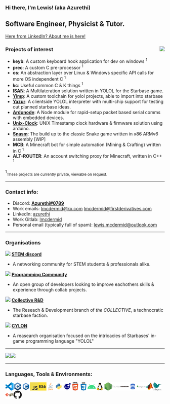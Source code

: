 ### Hi there, I'm Lewis! (aka Azurethi)

## Software Engineer, Physicist & Tutor.

[Here from LinkedIn? About me is here!](statement.md)

### Projects of interest <img src="https://komarev.com/ghpvc/?username=Azurethi&color=orange" align="right">
- **keyb**: A custom keyboard hook application for dev on windows <sup>1</sup> 
- **prec**: A custom C pre-processor <sup>1</sup>
- **os**: An abstraction layer over Linux & Windows specific API calls for more OS independent C <sup>1</sup>
- **kc**: Useful common C & K things <sup>1</sup>
- [**ISAN**](https://github.com/Collective-SB/ISAN): A Multilateration solution written in YOLOL for the Starbase game.
- [**Yimp**](https://github.com/Azurethi/Yimp): A custom toolchain for yolol projects, able to import into starbase
- [**Yazur**](https://github.com/Azurethi/Yazur): A clientside YOLOL interpreter with multi-chip support for testing out planned starbase ideas.
- [**Ardunode**](https://github.com/Azurethi/Ardunode): A Node module for rapid-setup packet based serial comms with embedded devices.
- [**Unix-Clock**](https://github.com/Azurethi/Unix-clock): UNIX Timestamp clock hardware & firmware solution using arduino.
- [**Snasm**](https://github.com/Azurethi/Snasm): The build up to the classic Snake game written in ~~x86~~ ARMv6 assembly [WIP]
- **MCB**: A Minecraft bot for simple automation (Mining & Crafting) written in C <sup>1</sup> 
- **ALT-ROUTER**: An account switching proxy for Minecraft, written in C++ <sup>1</sup>

<sup>1</sup><sub>These projects are currently private, viewable on request.</sub>

---
### Contact info:
- Discord: [**Azurethi#0789**](https://discord.com/users/434711871061491716)
- Work emails: lmcdermid@kx.com    lmcdermid@firstderivatives.com
- LinkedIn: [azurethi](https://www.linkedin.com/in/azurethi/)
- Work Gitlab: [lmcdermid](https://gitlab.com/lmcdermid)
- Personal email (typically full of spam): lewis.mcdermid@outlook.com

---
### Organisations

<img src="https://avatars3.githubusercontent.com/u/67026819" width="30px"> [**STEM discord**](https://github.com/STEM-Network)
- A networking community for STEM students & professionals alike.

<img src="https://avatars1.githubusercontent.com/u/69118550" width="30px"> [**Programming Community**](https://github.com/Programming-Community)
- An open group of developers looking to improve eachothers skills & experience through collab projects.

<img src="https://avatars0.githubusercontent.com/u/65873848" width="30px"> [**Collective R&D**](https://github.com/Collective-SB)
- The Reseach & Development branch of *the COLLECTIVE*, a technocratic starbase faction.

<img src="https://avatars1.githubusercontent.com/u/63423528?s=200&v=4" width="30px"> [**CYLON**](https://github.com/CylonSB)
- A reasearch organisation focused on the intricacies of Starbases' in-game programming language "YOLOL"

---

<img align="left" src="https://github-readme-stats.vercel.app/api?username=Azurethi&show_icons=true&count_private=true&hide=stars">
<img src="https://github-readme-stats.vercel.app/api/top-langs/?username=Azurethi&layout=compact">

---
### Languages, Tools & Environments:

<img align="left" alt="Visual Studio Code" width="26px" src="https://raw.githubusercontent.com/github/explore/80688e429a7d4ef2fca1e82350fe8e3517d3494d/topics/visual-studio-code/visual-studio-code.png" />


<img align="left" alt="C++" width="26px" src="https://raw.githubusercontent.com/github/explore/80688e429a7d4ef2fca1e82350fe8e3517d3494d/topics/cpp/cpp.png" />
<img align="left" alt="C" width="26px" src="https://raw.githubusercontent.com/github/explore/80688e429a7d4ef2fca1e82350fe8e3517d3494d/topics/c/c.png" />
<img align="left" alt="JavaScript" width="26px" src="https://raw.githubusercontent.com/github/explore/80688e429a7d4ef2fca1e82350fe8e3517d3494d/topics/javascript/javascript.png" />
<img align="left" alt="C++" width="26px" src="https://raw.githubusercontent.com/github/explore/80688e429a7d4ef2fca1e82350fe8e3517d3494d/topics/es6/es6.png" />
<img align="left" alt="Java" width="26px" src="https://raw.githubusercontent.com/github/explore/80688e429a7d4ef2fca1e82350fe8e3517d3494d/topics/java/java.png" />
<img align="left" alt="Python" width="26px" src="https://raw.githubusercontent.com/github/explore/80688e429a7d4ef2fca1e82350fe8e3517d3494d/topics/python/python.png" />
<img align="left" alt="Python" width="26px" src="https://raw.githubusercontent.com/github/explore/80688e429a7d4ef2fca1e82350fe8e3517d3494d/topics/lua/lua.png" />



<img align="left" alt="HTML5" width="26px" src="https://raw.githubusercontent.com/github/explore/80688e429a7d4ef2fca1e82350fe8e3517d3494d/topics/html/html.png" />
<img align="left" alt="CSS3" width="26px" src="https://raw.githubusercontent.com/github/explore/80688e429a7d4ef2fca1e82350fe8e3517d3494d/topics/css/css.png" />


<img align="left" alt="Android" width="26px" src="https://raw.githubusercontent.com/github/explore/80688e429a7d4ef2fca1e82350fe8e3517d3494d/topics/android/android.png" />
<img align="left" alt="Linux" width="26px" src="https://raw.githubusercontent.com/github/explore/80688e429a7d4ef2fca1e82350fe8e3517d3494d/topics/linux/linux.png" />

<img align="left" alt="Node.js" width="26px" src="https://raw.githubusercontent.com/github/explore/80688e429a7d4ef2fca1e82350fe8e3517d3494d/topics/nodejs/nodejs.png" />
<img align="left" alt="Express.js" width="26px" src="https://raw.githubusercontent.com/github/explore/80688e429a7d4ef2fca1e82350fe8e3517d3494d/topics/express/express.png" />

<img align="left" alt="Minecraft" width="26px" src="https://raw.githubusercontent.com/github/explore/80688e429a7d4ef2fca1e82350fe8e3517d3494d/topics/minecraft/minecraft.png" />


<img align="left" alt="SQL" width="26px" src="https://raw.githubusercontent.com/github/explore/80688e429a7d4ef2fca1e82350fe8e3517d3494d/topics/sql/sql.png" />
<img align="left" alt="MongoDB" width="26px" src="https://raw.githubusercontent.com/github/explore/80688e429a7d4ef2fca1e82350fe8e3517d3494d/topics/mongodb/mongodb.png" />

<img align="left" alt="Matlab" width="26px" src="https://raw.githubusercontent.com/github/explore/80688e429a7d4ef2fca1e82350fe8e3517d3494d/topics/matlab/matlab.png" />
<img align="left" alt="LaTeX" width="26px" src="https://raw.githubusercontent.com/github/explore/80688e429a7d4ef2fca1e82350fe8e3517d3494d/topics/latex/latex.png" />

<img align="left" alt="Git" width="26px" src="https://raw.githubusercontent.com/github/explore/80688e429a7d4ef2fca1e82350fe8e3517d3494d/topics/git/git.png" />
<img alt="GitHub" width="26px" src="https://raw.githubusercontent.com/github/explore/78df643247d429f6cc873026c0622819ad797942/topics/github/github.png" />


<!--

![ReadMe Card](https://github-readme-stats.vercel.app/api/pin/?username=azurethi&repo=unix-clock&theme=great-gatsby)

**Azurethi/Azurethi** is a ✨ _special_ ✨ repository because its `README.md` (this file) appears on your GitHub profile.

Here are some ideas to get you started:

- 🔭 I’m currently working on ...
- 🌱 I’m currently learning ...
- 👯 I’m looking to collaborate on ...
- 🤔 I’m looking for help with ...
- 💬 Ask me about ...
- 📫 How to reach me: ...
- 😄 Pronouns: ...
- ⚡ Fun fact: ...
-->
